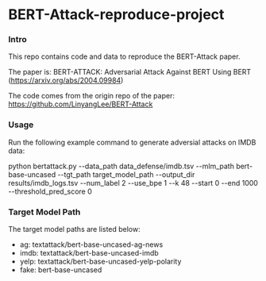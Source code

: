 # BERT-Attack-reproduce-project

### Intro
This repo contains code and data to reproduce the BERT-Attack paper.

The paper is: BERT-ATTACK: Adversarial Attack Against BERT Using BERT (https://arxiv.org/abs/2004.09984)

The code comes from the origin repo of the paper: https://github.com/LinyangLee/BERT-Attack


### Usage
Run the following example command to generate adversial attacks on IMDB data:

python bertattack.py --data_path data_defense/imdb.tsv --mlm_path bert-base-uncased --tgt_path target_model_path --output_dir results/imdb_logs.tsv --num_label 2 --use_bpe 1 --k 48 --start 0 --end 1000 --threshold_pred_score 0

### Target Model Path
The target model paths are listed below:

- ag: textattack/bert-base-uncased-ag-news
- imdb: textattack/bert-base-uncased-imdb
- yelp: textattack/bert-base-uncased-yelp-polarity
- fake: bert-base-uncased
